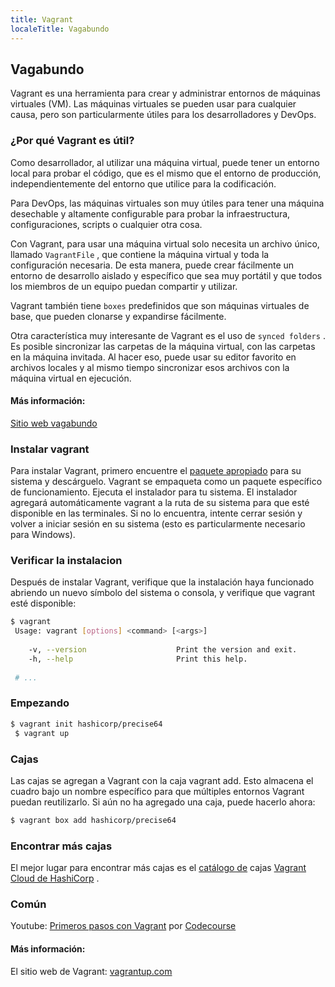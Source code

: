 ```yaml
---
title: Vagrant
localeTitle: Vagabundo
---
```

## Vagabundo

Vagrant es una herramienta para crear y administrar entornos de máquinas virtuales (VM). Las máquinas virtuales se pueden usar para cualquier causa, pero son particularmente útiles para los desarrolladores y DevOps.

### ¿Por qué Vagrant es útil?

Como desarrollador, al utilizar una máquina virtual, puede tener un entorno local para probar el código, que es el mismo que el entorno de producción, independientemente del entorno que utilice para la codificación.

Para DevOps, las máquinas virtuales son muy útiles para tener una máquina desechable y altamente configurable para probar la infraestructura, configuraciones, scripts o cualquier otra cosa.

Con Vagrant, para usar una máquina virtual solo necesita un archivo único, llamado `VagrantFile` , que contiene la máquina virtual y toda la configuración necesaria. De esta manera, puede crear fácilmente un entorno de desarrollo aislado y específico que sea muy portátil y que todos los miembros de un equipo puedan compartir y utilizar.

Vagrant también tiene `boxes` predefinidos que son máquinas virtuales de base, que pueden clonarse y expandirse fácilmente.

Otra característica muy interesante de Vagrant es el uso de `synced folders` . Es posible sincronizar las carpetas de la máquina virtual, con las carpetas en la máquina invitada. Al hacer eso, puede usar su editor favorito en archivos locales y al mismo tiempo sincronizar esos archivos con la máquina virtual en ejecución.

#### Más información:

[Sitio web vagabundo](https://www.vagrantup.com/)

### Instalar vagrant

Para instalar Vagrant, primero encuentre el [paquete apropiado](https://www.vagrantup.com/downloads.html) para su sistema y descárguelo. Vagrant se empaqueta como un paquete específico de funcionamiento. Ejecuta el instalador para tu sistema. El instalador agregará automáticamente vagrant a la ruta de su sistema para que esté disponible en las terminales. Si no lo encuentra, intente cerrar sesión y volver a iniciar sesión en su sistema (esto es particularmente necesario para Windows).

### Verificar la instalacion

Después de instalar Vagrant, verifique que la instalación haya funcionado abriendo un nuevo símbolo del sistema o consola, y verifique que vagrant esté disponible:

```bash
$ vagrant 
 Usage: vagrant [options] <command> [<args>] 
 
    -v, --version                    Print the version and exit. 
    -h, --help                       Print this help. 
 
 # ... 
```

### Empezando

```bash
$ vagrant init hashicorp/precise64 
 $ vagrant up 
```

### Cajas

Las cajas se agregan a Vagrant con la caja vagrant add. Esto almacena el cuadro bajo un nombre específico para que múltiples entornos Vagrant puedan reutilizarlo. Si aún no ha agregado una caja, puede hacerlo ahora:

```bash
$ vagrant box add hashicorp/precise64 
```

### Encontrar más cajas

El mejor lugar para encontrar más cajas es el [catálogo de](https://vagrantcloud.com/boxes/search) cajas [Vagrant Cloud de HashiCorp](https://vagrantcloud.com/boxes/search) .

### Común

Youtube: [Primeros pasos con Vagrant](https://www.youtube.com/watch?v=LyIyyFDgO4o) por [Codecourse](https://www.youtube.com/user/phpacademy)

#### Más información:

El sitio web de Vagrant: [vagrantup.com](https://www.vagrantup.com)